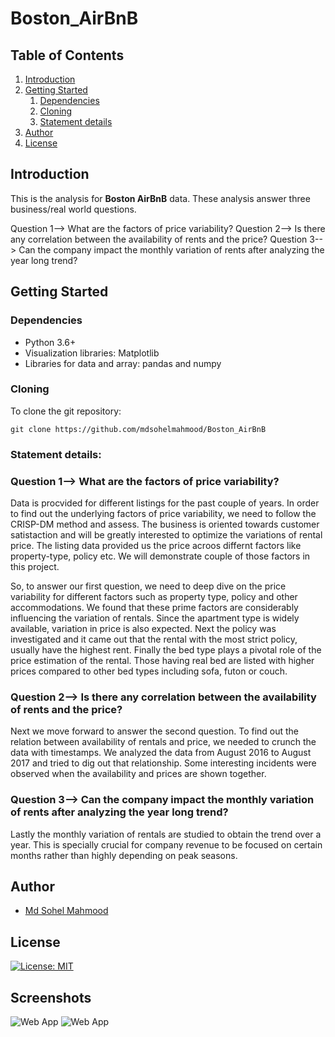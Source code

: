 # Boston_AirBnB

## Table of Contents
1. [Introduction](#introduction)
2. [Getting Started](#getting_started)
	1. [Dependencies](#dependencies)
	2. [Cloning](#cloning)
	3. [Statement details](#execution)
3. [Author](#authors)
4. [License](#license)

<a name="introduction"></a>
## Introduction

This is the analysis for **Boston AirBnB** data. These analysis answer three business/real world questions.

Question 1--> What are the factors of price variability?
Question 2--> Is there any correlation between the availability of rents and the price?
Question 3--> Can the company impact the monthly variation of rents after analyzing the year long trend?
<a name="getting_started"></a>

<a name="getting_started"></a>
## Getting Started

<a name="dependencies"></a>
### Dependencies
* Python 3.6+
* Visualization libraries: Matplotlib
* Libraries for data and array: pandas and numpy

<a name="cloning"></a>
### Cloning
To clone the git repository:
```
git clone https://github.com/mdsohelmahmood/Boston_AirBnB
```

<a name="execution"></a>
### Statement details:
### Question 1--> What are the factors of price variability?

Data is procvided for different listings for the past couple of years. In order to find out the underlying factors of price variability, we need to follow the CRISP-DM method and assess. The business is oriented towards customer satistaction and will be greatly interested to optimize the variations of rental price. The listing data provided us the price acroos differnt factors like property-type, policy etc. We will demonstrate couple of those factors in this project.

So, to answer our first question, we need to deep dive on the price variability for different factors such as property type, policy and other accommodations. We found that these prime factors are considerably influencing the variation of rentals. Since the apartment type is widely available, variation in price is also expected. Next the policy was investigated and it came out that the rental with the most strict policy, usually have the highest rent. Finally the bed type plays a pivotal role of the price estimation of the rental. Those having real bed are listed with higher prices compared to other bed types including sofa, futon or couch. 

### Question 2--> Is there any correlation between the availability of rents and the price?

Next we move forward to answer the second question. To find out the relation between availability of rentals and price, we needed to crunch the data with timestamps. We analyzed the data from August 2016 to August 2017 and tried to dig out that relationship. Some interesting incidents were observed when the availability and prices are shown together. 


### Question 3--> Can the company impact the monthly variation of rents after analyzing the year long trend?

Lastly the monthly variation of rentals are studied to obtain the trend over a year. This is specially crucial for company revenue to be focused on certain months rather than highly depending on peak seasons.

<a name="authors"></a>
## Author

* [Md Sohel Mahmood](https://github.com/mdsohelmahmood)

<a name="license"></a>
## License
[![License: MIT](https://img.shields.io/badge/License-MIT-yellow.svg)](https://opensource.org/licenses/MIT)

## Screenshots
![Web App](https://github.com/mdsohelmahmood/Boston_AirBnB/blob/main/Figures/3.png)
![Web App](https://github.com/mdsohelmahmood/Boston_AirBnB/blob/main/Figures/price%20and%20availability%20trend%20over%20time.png)


